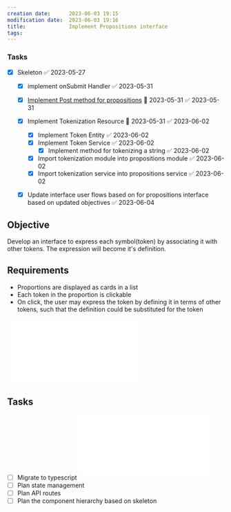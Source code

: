 ```yaml
---
creation date:		2023-06-03 19:15
modification date:	2023-06-03 19:16
title: 				Implement Propositions interface
tags:
---
```

### Tasks
- [x] Skeleton ✅ 2023-05-27
	- [x] implement onSubmit Handler ✅ 2023-05-31
	- [x] [Implement Post method for propositions](Implement%20Post%20method%20for%20propositions.md) 📅 2023-05-31 ✅ 2023-05-31
	- [x] Implement Tokenization Resource 📅 2023-05-31 ✅ 2023-06-02
		- [x] Implement Token Entity ✅ 2023-06-02
		- [x] Implement Token Service ✅ 2023-06-02
			- [x] Implement method for tokenizing a string ✅ 2023-06-02
		- [x] Import tokenization module into propositions module ✅ 2023-06-02
		- [x] Import tokenization service into propositions service ✅ 2023-06-02
	- [x] Update interface user flows based on for propositions interface based on updated objectives ✅ 2023-06-04

	
## Objective
Develop an interface to express each symbol(token) by associating it with other tokens. The expression will become it's definition. 

## Requirements
* Proportions are displayed as cards in a list
* Each token in the proportion is clickable
* On click, the user may express the token by defining it in terms of other tokens, such that the definition could be substituted for the token 

![Natural Language Application of Indeterminate Logic](Natural%20Language%20Application%20of%20Indeterminate%20Logic.md)

## Tasks
- [ ] Migrate to typescript ![Migrate to typescript](Migrate%20to%20typescript.md)
- [ ] Plan state management
- [ ] Plan API routes
- [ ] Plan the component hierarchy based on skeleton
